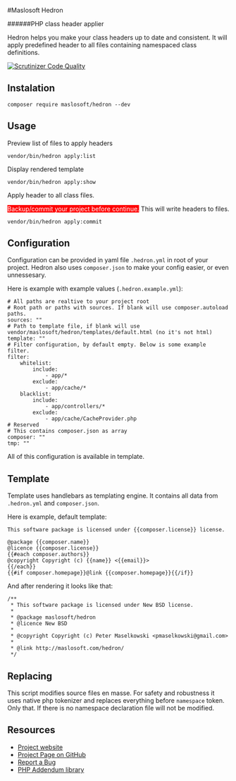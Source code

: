 #Maslosoft Hedron

######PHP class header applier

Hedron helps you make your class headers up to date and consistent. It will apply predefined header to all files containing namespaced class definitions.

[![Scrutinizer Code Quality](https://scrutinizer-ci.com/g/Maslosoft/Hedron/badges/quality-score.png?b=master)](https://scrutinizer-ci.com/g/Maslosoft/Hedron/?branch=master)

## Instalation

    composer require maslosoft/hedron --dev

## Usage

Preview list of files to apply headers

	vendor/bin/hedron apply:list
	
Display rendered template

	vendor/bin/hedron apply:show
	
Apply header to all class files.

<span style="background:red;color:white;">Backup/commit your project before continue.</span>
This will write headers to files.

	vendor/bin/hedron apply:commit
	
## Configuration

Configuration can be provided in yaml file `.hedron.yml` in root of your project.
Hedron also uses `composer.json` to make your config easier, or even unnessesary.

Here is example with example values (`.hedron.example.yml`):

	# All paths are realtive to your project root
	# Root path or paths with sources. If blank will use composer.autoload paths.
	sources: ""
	# Path to template file, if blank will use vendor/maslosoft/hedron/templates/default.html (no it's not html)
	template: ""
	# Filter configuration, by default empty. Below is some example filter.
	filter:
		whitelist:
			include:
				- app/*
			exclude:
				- app/cache/*
		blacklist:
			include:
				- app/controllers/*
			exclude:
				- app/cache/CacheProvider.php
	# Reserved 
	# This contains composer.json as array
	composer: ""
	tmp: ""

All of this configuration is available in template.


## Template

Template uses handlebars as templating engine. It contains all data from `.hedron.yml` and `composer.json`.

Here is example, default template:

	This software package is licensed under {{composer.license}} license.

	@package {{composer.name}}
	@licence {{composer.license}}
	{{#each composer.authors}}
	@copyright Copyright (c) {{name}} <{{email}}>
	{{/each}}
	{{#if composer.homepage}}@link {{composer.homepage}}{{/if}}
	
And after rendering it looks like that:

	/**
	 * This software package is licensed under New BSD license.
	 *
	 * @package maslosoft/hedron
	 * @licence New BSD
	 *
	 * @copyright Copyright (c) Peter Maselkowski <pmaselkowski@gmail.com>
	 *
	 * @link http://maslosoft.com/hedron/
	 */
	
## Replacing

This script modifies source files en masse. For safety and robustness it uses native php tokenizer and replaces everything before `namespace` token. Only that. If there is no namespace declaration file will not be modified.
	
## Resources

 * [Project website](http://maslosoft.com/hedron/)
 * [Project Page on GitHub](https://github.com/Maslosoft/Hedron)
 * [Report a Bug](https://github.com/Maslosoft/Hedron/issues)
 * [PHP Addendum library](http://code.google.com/p/addendum/)


